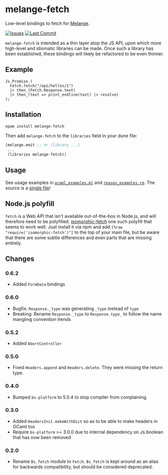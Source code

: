 # melange-fetch

Low-level bindings to fetch for [Melange](https://melange.re/).

[![Issues](https://img.shields.io/github/issues/melange-community/melange-fetch.svg)](https://github.com/melange-community/melange-fetch/issues)
[![Last Commit](https://img.shields.io/github/last-commit/melange-community/melange-fetch.svg)]()

`melange-fetch` is intended as a thin layer atop the JS API, upon which more
high-level and idiomatic libraries can be made. Once such a library has been
established, these bindings will likely be refactored to be even thinner.

## Example

```reason
Js.Promise.(
  Fetch.fetch("/api/hellos/1")
  |> then_(Fetch.Response.text)
  |> then_(text => print_endline(text) |> resolve)
);
```

## Installation

```sh
opam install melange-fetch
```

Then add `melange-fetch` to the `libraries` field in your dune file:

```lisp
(melange.emit ;; or (library ...)
 ...
 (libraries melange-fetch))
```

## Usage

See usage examples in
[`ocaml_examples.ml`](https://github.com/melange-community/melange-fetch/blob/master/examples/ocaml_examples.ml)
and
[`reason_examples.re`](https://github.com/melange-community/melange-fetch/blob/master/examples/reason_examples.re).
The source is a [single
file](https://github.com/melange-community/melange-fetch/blob/master/src/Fetch.ml)!

## Node.js polyfill

`fetch` is a Web API that isn't available out-of-the-box in Node.js, and will therefore need to be polyfilled. [isomorphic-fetch](https://github.com/matthew-andrews/isomorphic-fetch) one such polyfill that seems to work well. Just install it via npm and add `[%raw "require('isomorphic-fetch')"]` to the top of your main file, but be aware that there are some subtle differences and even parts that are missing entirely.

## Changes

### 0.6.2

- Added `FormData` bindings

### 0.6.0

- Bugfix: `Response._type` was generating `_type` instead of `type`
- Breaking: Rename `Response._type` to `Response.type_` to follow the name mangling convention trends

### 0.5.2

- Added `AbortController`

### 0.5.0

- Fixed `Headers.append` and `Headers.delete`. They were missing the return type.

### 0.4.0

- Bumped `bs-platform` to 5.0.4 to stop compiler from complaining.

### 0.3.0

- Added `HeadersInit.makeWithDict` so as to be able to make headers in OCaml too
- Require `bs-platform` >= 3.0.0 due to internal dependency on Js.boolean that has now been removed

### 0.2.0

- Rename `Bs_fetch` module to `Fetch`. `Bs_fetch` is kept around as an alias for backwards compatibility, but should be considered deprecated.
